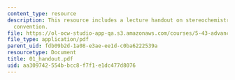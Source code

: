 ```yaml
---
content_type: resource
description: This resource includes a lecture handout on stereochemistry and  Cahn-Ingold-Prelog
  convention.
file: https://ol-ocw-studio-app-qa.s3.amazonaws.com/courses/5-43-advanced-organic-chemistry-spring-2007/aa309742554bbcc8f7f1e1dc477d8076_01_handout.pdf
file_type: application/pdf
parent_uid: fdb09b2d-1a08-e3ae-ee1d-c0ba6222539a
resourcetype: Document
title: 01_handout.pdf
uid: aa309742-554b-bcc8-f7f1-e1dc477d8076
---
```

